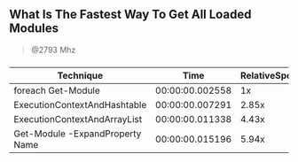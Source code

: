 
What Is The Fastest Way To Get All Loaded Modules
-------------------------------------------------
> @2793 Mhz


### 


|Technique                      |Time           |RelativeSpeed|Throughput|
|-------------------------------|---------------|-------------|----------|
|foreach Get-Module             |00:00:00.002558|1x           |3908.39/s |
|ExecutionContextAndHashtable   |00:00:00.007291|2.85x        |1371.55/s |
|ExecutionContextAndArrayList   |00:00:00.011338|4.43x        |881.94/s  |
|Get-Module -ExpandProperty Name|00:00:00.015196|5.94x        |658.07/s  |




